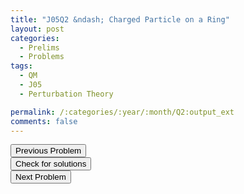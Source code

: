 ```yaml
---
title: "J05Q2 &ndash; Charged Particle on a Ring"
layout: post
categories:
  - Prelims
  - Problems
tags:
  - QM
  - J05
  - Perturbation Theory

permalink: /:categories/:year/:month/Q2:output_ext
comments: false
---
```

<object data="2005J2Q.pdf" type="application/pdf" width="100%" height="500"></object>

<div class='navbar'>
	<div float='left'><button onclick="window.location='Q1.html'" >Previous Problem</button></div>
	<div float='center'><button onclick="window.location='https://princetonprelim.com/prelim/14/'">Check for solutions</button></div>
	<div float='right'><button onclick="window.location='Q3.html'" > Next Problem</button></div>
</div>
